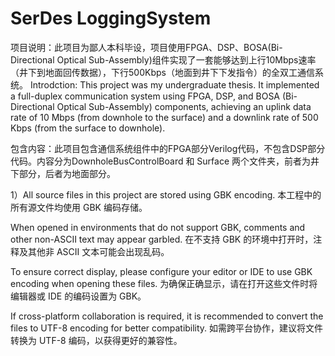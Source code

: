 # SerDes LoggingSystem

项目说明：此项目为鄙人本科毕设，项目使用FPGA、DSP、BOSA(Bi-Directional Optical Sub-Assembly)组件实现了一套能够达到上行10Mbps速率（井下到地面回传数据），下行500Kbps（地面到井下下发指令）的全双工通信系统。
Introdction: This project was my undergraduate thesis. It implemented a full-duplex communication system using FPGA, DSP, and BOSA (Bi-Directional Optical Sub-Assembly) components, achieving an uplink data rate of 10 Mbps (from downhole to the surface) and a downlink rate of 500 Kbps (from the surface to downhole).

包含内容：此项目包含通信系统组件中的FPGA部分Verilog代码，不包含DSP部分代码。内容分为DownholeBusControlBoard 和 Surface 两个文件夹，前者为井下部分，后者为地面部分。

1）All source files in this project are stored using GBK encoding.
   本工程中的所有源文件均使用 GBK 编码存储。

   When opened in environments that do not support GBK, comments and other non-ASCII text may appear garbled.
   在不支持 GBK 的环境中打开时，注释及其他非 ASCII 文本可能会出现乱码。

   To ensure correct display, please configure your editor or IDE to use GBK encoding when opening these files.
   为确保正确显示，请在打开这些文件时将编辑器或 IDE 的编码设置为 GBK。

   If cross-platform collaboration is required, it is recommended to convert the files to UTF-8 encoding for better compatibility.
   如需跨平台协作，建议将文件转换为 UTF-8 编码，以获得更好的兼容性。
